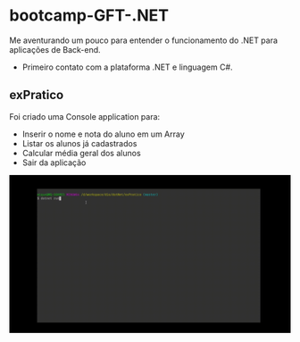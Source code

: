 # bootcamp-GFT-.NET

Me aventurando um pouco para entender o funcionamento do .NET para aplicações de Back-end.

- Primeiro contato com a plataforma .NET e linguagem C#.

## exPratico
Foi criado uma Console application para:
- Inserir o nome e nota do aluno em um Array
- Listar os alunos já cadastrados
- Calcular média geral dos alunos
- Sair da aplicação

<img src="exPratico.gif" alt="exemplo"/>
